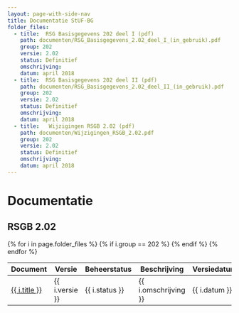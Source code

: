 ```yaml
---
layout: page-with-side-nav
title: Documentatie StUF-BG
folder_files:
  - title:  RSG Basisgegevens 202 deel I (pdf)
    path: documenten/RSG_Basisgegevens_2.02_deel_I_(in_gebruik).pdf
    group: 202
    versie: 2.02
    status: Definitief
    omschrijving: 
    datum: april 2018
  - title:  RSG Basisgegevens 202 deel II (pdf)
    path: documenten/RSG_Basisgegevens_2.02_deel_II_(in_gebruik).pdf
    group: 202
    versie: 2.02
    status: Definitief
    omschrijving: 
    datum: april 2018
  - title:   Wijzigingen RSGB 2.02 (pdf)
    path: documenten/Wijzigingen_RSGB_2.02.pdf
    group: 202
    versie: 2.02
    status: Definitief
    omschrijving: 
    datum: april 2018
---
```


# Documentatie

## RSGB 2.02

<table>
	<thead>
		<tr>
			<th>Document</th><th>Versie</th><th>Beheerstatus</th><th>Beschrijving</th><th>Versiedatum</th>
		</tr>
	</thead>
	<tbody>
		{% for i in page.folder_files %}
			{% if i.group == 202 %} 
				<tr>
					<td>
					  <a href="{{ i.path | base_url }}">
						{{ i.title }}
					  </a>
					</td>
					<td>{{ i.versie }}</td>
					<td>{{ i.status }}</td>
					<td>{{ i.omschrijving }}</td>
					<td>{{ i.datum }}</td>
				</tr>
			{% endif %} 
		{% endfor %}
	</tbody>
</table>
